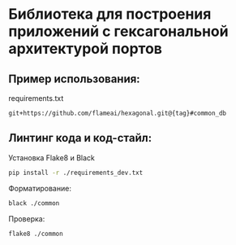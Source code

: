 # Библиотека для построения приложений с гексагональной архитектурой портов

## Пример использования:

requirements.txt

```text
git+https://github.com/flameai/hexagonal.git@{tag}#common_db
```

## Линтинг кода и код-стайл:

Установка Flake8 и Black

```sh
pip install -r ./requirements_dev.txt
```

Форматирование:

```sh
black ./common
```

Проверка:

```text
flake8 ./common
```

